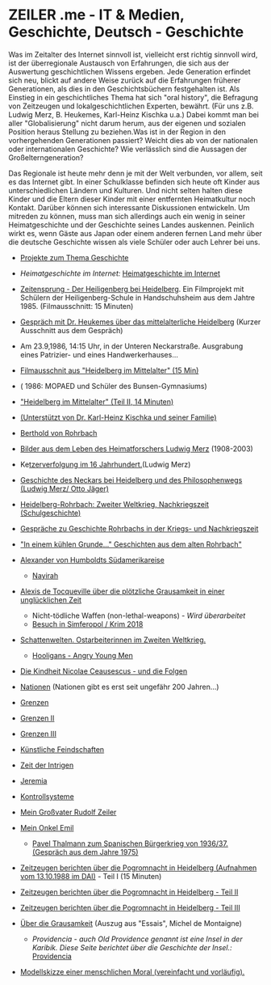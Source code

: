 # ZEILER .me - IT & Medien, Geschichte, Deutsch - Geschichte

Was im Zeitalter des Internet sinnvoll ist, vielleicht erst richtig sinnvoll wird, ist der überregionale Austausch von Erfahrungen, die sich aus der Auswertung geschichtlichen Wissens ergeben. Jede Generation erfindet sich neu, blickt auf andere Weise zurück auf die Erfahrungen früherer Generationen, als dies in den Geschichtsbüchern festgehalten ist. Als Einstieg in ein geschichtliches Thema hat sich "oral history", die Befragung von Zeitzeugen und lokalgeschichtlichen Experten, bewährt. (Für uns z.B. Ludwig Merz, B. Heukemes, Karl-Heinz Kischka u.a.) Dabei kommt man bei aller "Globalisierung" nicht darum herum, aus der eigenen und sozialen Position heraus Stellung zu beziehen.Was ist in der Region in den vorhergehenden Generationen passiert? Weicht dies ab von der nationalen oder internationalen Geschichte? Wie verlässlich sind die Aussagen der Großelterngeneration?

Das Regionale ist heute mehr denn je mit der Welt verbunden, vor allem, seit es das Internet gibt. In einer Schulklasse befinden sich heute oft Kinder aus unterschiedlichen Ländern und Kulturen. Und nicht selten halten diese Kinder und die Eltern dieser Kinder mit einer entfernten Heimatkultur noch Kontakt. Darüber können sich interessante Diskussionen entwickeln. Um mitreden zu können, muss man sich allerdings auch ein wenig in seiner Heimatgeschichte und der Geschichte seines Landes auskennen. Peinlich wirkt es, wenn Gäste aus Japan oder einem anderen fernen Land mehr über die deutsche Geschichte wissen als viele Schüler oder auch Lehrer bei uns.

-   [Projekte zum Thema Geschichte](https://www.zeiler.me/projekte.html)
-   *Heimatgeschichte im Internet:* [Heimatgeschichte im Internet](http://www.google.com/url?q=http%3A%2F%2Fwww.stuttgart.de%2Fitem%2Fshow%2F147730&sa=D&sntz=1&usg=AOvVaw2MmwxILQCV2vNeABGzHZi9)

-   [Zeitensprung - Der Heiligenberg bei Heidelberg](http://www.youtube.com/watch?v=1yT9xh0X450). Ein Filmprojekt mit Schülern der Heiligenberg-Schule in Handschuhsheim aus dem Jahtre 1985. (Filmausschnitt: 15 Minuten)
-   [Gespräch mit Dr. Heukemes über das mittelalterliche Heidelberg](http://www.youtube.com/watch?v=UN82c3tZvfk) (Kurzer Ausschnitt aus dem Gespräch)
-   Am 23.9,1986, 14:15 Uhr, in der Unteren Neckarstraße. Ausgrabung eines Patrizier- und eines Handwerkerhauses...
-   [Filmausschnit aus "Heidelberg im Mittelalter" (15 Min)](http://www.youtube.com/watch?v=zMfJp-G_YVA)
-   ( 1986: MOPAED und Schüler des Bunsen-Gymnasiums)
-   ["Heidelberg im Mittelalter" (Teil II, 14 Minuten)](http://www.youtube.com/watch?v=5SJoxRygGSw)
-   [(Unterstützt von Dr. Karl-Heinz Kischka und seiner Familie)](http://www.youtube.com/watch?v=5SJoxRygGSw)
-   [Berthold von Rohrbach](https://www.zeiler.me/geschichte/berthold-von-rohrbach.html)
-   [Bilder aus dem Leben des Heimatforschers Ludwig Merz](http://www.youtube.com/watch?v=07lWbnem_aw) [](http://youtu.be/nrB9gc_okBI)(1908-2003)
-   Ke[tzerverfolgung im 16 Jahrhundert.](https://docs.google.com/viewer?a=v&pid=sites&srcid=ZGVmYXVsdGRvbWFpbnx6ZWlsZXJpdG1lZGllbnxneDoyYzBkN2M5Zjg3NjMwMGY)(Ludwig Merz)
-   [Geschichte des Neckars bei Heidelberg und des Philosophenwegs (Ludwig Merz/ Otto Jäger)](http://www.youtube.com/watch?v=Qs9kj1IMMOc&feature=youtu.be)
-   [Heidelberg-Rohrbach: Zweiter Weltkrieg, Nachkriegszeit (Schulgeschichte)](https://www.youtube.com/watch?v=B8ozX05lG50&feature=youtu.be)
-   [Gespräche zu Geschichte Rohrbachs in der Kriegs- und Nachkriegszeit](https://www.youtube.com/watch?v=4PVbCZzpomc)
-   ["In einem kühlen Grunde..." Geschichten aus dem alten Rohrbach"](https://www.youtube.com/watch?v=A0leXWcwe-I)
-   [Alexander von Humboldts Südamerikareise](https://www.zeiler.me/geschichte/alexander-von-humboldts-sdamerikareise.html)
    -   [Nayirah](https://www.zeiler.me/deutsch/nayirah.html)
-   [Alexis de Tocqueville über die plötzliche Grausamkeit in einer unglücklichen Zeit](https://www.zeiler.me/geschichte/alexis-de-tocqueville-ber-grausamkeit-in-einer-unglcklichen-zeit.html)
    -   Nicht-tödliche Waffen (non-lethal-weapons) - *Wird überarbeitet*
    -   [Besuch in Simferopol / Krim 2018](https://www.zeiler.me/geschichte/besuch-in-simferopol-2018.html)
-   [Schattenwelten. Ostarbeiterinnen im Zweiten Weltkrieg.](https://www.youtube.com/watch?v=E6hHZ32gIBU&t=23s)
    -   [Hooligans - Angry Young Men](https://www.zeiler.me/geschichte/hooligans---angry-young-men.html)
-   [Die Kindheit Nicolae Ceausescus - und die Folgen](https://www.zeiler.me/geschichte/ceausescu.html)
-   [Nationen](https://www.zeiler.me/geschichte/nationen.html) (Nationen gibt es erst seit ungefähr 200 Jahren...)
-   [Grenzen](https://www.zeiler.me/geschichte/grenzen.html)
-   [Grenzen II](https://www.zeiler.me/geschichte/grenzen-ii.html)
-   [Grenzen III](https://www.zeiler.me/geschichte/grenzen-iii.html)
-   [Künstliche Feindschaften](https://www.zeiler.me/geschichte/knstliche-feindschaften.html)
-   [Zeit der Intrigen](https://www.zeiler.me/geschichte/zeit-der-intrigen.html)
-   [Jeremia](https://drive.google.com/open?id=1G3qGSheQdqOxul5LgedTkyAnBSLYQ0-K)
-   [Kontrollsysteme](https://www.zeiler.me/geschichte/kontrollsysteme.html)
-   [Mein Großvater Rudolf Zeiler](https://www.zeiler.me/geschichte/mein-grovater-rudolf-zeiler.html)
-   [Mein Onkel Emil](https://www.zeiler.me/geschichte/mein--onkel-emil.html)
    -   [Pavel Thalmann zum Spanischen Bürgerkrieg von 1936/37. (Gespräch aus dem Jahre 1975)](https://www.zeiler.me/geschichte/thalmann.html)
-   [Zeitzeugen berichten über die Pogromnacht in Heidelberg (Aufnahmen vom 13.10.1988 im DAI)](http://www.youtube.com/watch?v=q5pw906t71A) - Teil I (15 Minuten)
-   [Zeitzeugen berichten über die Pogromnacht in Heidelberg - Teil II](http://www.youtube.com/watch?v=p33LP8lZE-g)
-   [Zeitzeugen berichten über die Pogromnacht in Heidelberg - Teil III](http://www.youtube.com/watch?v=Q_SyJwmNjTU)
-   [Über die Grausamkeit](https://www.zeiler.me/geschichte/ber-die-grausamkeit.html) (Auszug aus "Essais", Michel de Montaigne)
    -   *Providencia - auch Old Providence genannt ist eine Insel in der Karibik. Diese Seite berichtet über die Geschichte der Insel.:* [Providencia](https://www.zeiler.me/projekte/old-providence-die-insel-providencia.html)
-   [Modellskizze einer menschlichen Moral (vereinfacht und vorläufig).](https://www.zeiler.me/geschichte/modellskizze-einer-menschlichen-moral.html)